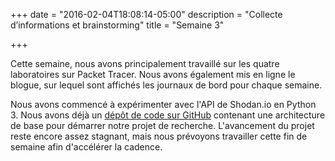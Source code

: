 +++
date = "2016-02-04T18:08:14-05:00"
description = "Collecte d’informations et brainstorming"
title = "Semaine 3"

+++

Cette semaine, nous avons principalement travaillé sur les quatre laboratoires
sur Packet Tracer. Nous avons également mis en ligne le blogue, sur lequel sont
affichés les journaux de bord pour chaque semaine.

Nous avons commencé à expérimenter avec l'API de Shodan.io en Python 3. Nous
avons déjà un
[dépôt de code sur GitHub](https://github.com/dominionized/anonymoustre)
contenant une architecture de base pour démarrer notre projet de recherche.
L'avancement du projet reste encore assez stagnant, mais nous prévoyons
travailler cette fin de semaine afin d'accélérer la cadence.
